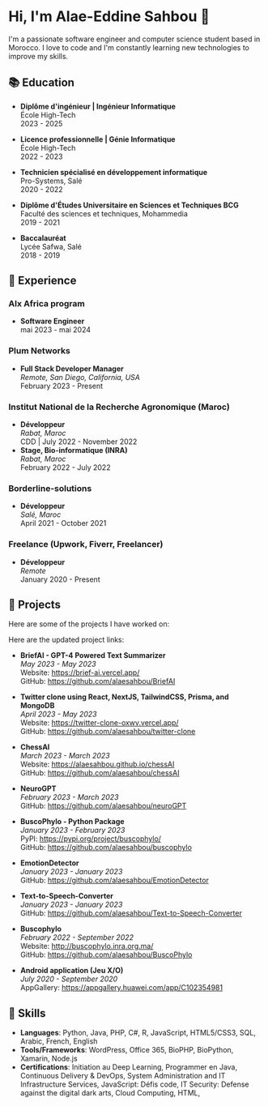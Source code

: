 # Hi, I'm Alae-Eddine Sahbou 👋

I'm a passionate software engineer and computer science student based in Morocco. I love to code and I'm constantly learning new technologies to improve my skills. 

## 📚 Education

- **Diplôme d'ingénieur | Ingénieur Informatique**\
  École High-Tech\
  2023 - 2025

- **Licence professionnelle | Génie Informatique**\
  École High-Tech\
  2022 - 2023

- **Technicien spécialisé en développement informatique**\
  Pro-Systems, Salé\
  2020 - 2022

- **Diplôme d'Études Universitaire en Sciences et Techniques BCG**\
  Faculté des sciences et techniques, Mohammedia\
  2019 - 2021

- **Baccalauréat**\
  Lycée Safwa, Salé\
  2018 - 2019

## 💼 Experience

### Alx Africa program
- **Software Engineer**\
  mai 2023 - mai 2024

### Plum Networks
- **Full Stack Developer Manager**\
  *Remote, San Diego, California, USA*\
  February 2023 - Present

### Institut National de la Recherche Agronomique (Maroc)
- **Développeur**\
  *Rabat, Maroc*\
  CDD | July 2022 - November 2022
- **Stage, Bio-informatique (INRA)**\
  *Rabat, Maroc*\
  February 2022 - July 2022

### Borderline-solutions
- **Développeur**\
  *Salé, Maroc*\
  April 2021 - October 2021

### Freelance (Upwork, Fiverr, Freelancer)
- **Développeur**\
  *Remote*\
  January 2020 - Present

## 🚀 Projects

Here are some of the projects I have worked on:

Here are the updated project links:

- **BriefAI - GPT-4 Powered Text Summarizer**\
  *May 2023 - May 2023*\
  Website: https://brief-ai.vercel.app/ \
  GitHub: https://github.com/alaesahbou/BriefAI

- **Twitter clone using React, NextJS, TailwindCSS, Prisma, and MongoDB**\
  *April 2023 - May 2023*\
  Website: https://twitter-clone-oxwv.vercel.app/ \
  GitHub: https://github.com/alaesahbou/twitter-clone

- **ChessAI**\
  *March 2023 - March 2023*\
  Website: https://alaesahbou.github.io/chessAI \
  GitHub: https://github.com/alaesahbou/chessAI

- **NeuroGPT**\
  *February 2023 - March 2023*\
  GitHub: https://github.com/alaesahbou/neuroGPT

- **BuscoPhylo - Python Package**\
  *January 2023 - February 2023*\
  PyPI: https://pypi.org/project/buscophylo/ \
  GitHub: https://github.com/alaesahbou/buscophylo

- **EmotionDetector**\
  *January 2023 - January 2023*\
  GitHub: https://github.com/alaesahbou/EmotionDetector

- **Text-to-Speech-Converter**\
  *January 2023 - January 2023*\
  GitHub: https://github.com/alaesahbou/Text-to-Speech-Converter

- **Buscophylo**\
  *February 2022 - September 2022*\
  Website: http://buscophylo.inra.org.ma/ \
  GitHub: https://github.com/alaesahbou/BuscoPhylo

- **Android application (Jeu X/O)**\
  *July 2020 - September 2020*\
  AppGallery: https://appgallery.huawei.com/app/C102354981

## 🌱 Skills

- **Languages**: Python, Java, PHP, C#, R, JavaScript, HTML5/CSS3, SQL, Arabic, French, English
- **Tools/Frameworks**: WordPress, Office 365, BioPHP, BioPython, Xamarin, Node.js
- **Certifications**: Initiation au Deep Learning, Programmer en Java, Continuous Delivery & DevOps, System Administration and IT Infrastructure Services, JavaScript: Défis code, IT Security: Defense against the digital dark arts, Cloud Computing, HTML,
